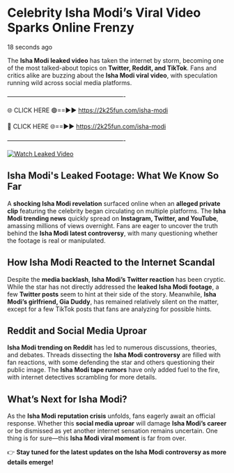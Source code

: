 # Celebrity Isha Modi’s Viral Video Sparks Online Frenzy

18 seconds ago

The **Isha Modi leaked video** has taken the internet by storm, becoming one of the most talked-about topics on **Twitter, Reddit, and TikTok**. Fans and critics alike are buzzing about the **Isha Modi viral video**, with speculation running wild across social media platforms.

———————————————————-

🌐 CLICK HERE 🟢==►► https://2k25fun.com/isha-modi

🔴 CLICK HERE 🌐==►► https://2k25fun.com/isha-modi

———————————————————-

[![Watch Leaked Video](https://miro.medium.com/v2/resize:fit:828/format:webp/1*cilzJN44JGOrTw9NJCrNHA.gif "Watch Leaked Video")](https://2k25fun.com/isha-modi)

## **Isha Modi's Leaked Footage: What We Know So Far**  
A **shocking Isha Modi revelation** surfaced online when an **alleged private clip** featuring the celebrity began circulating on multiple platforms. The **Isha Modi trending news** quickly spread on **Instagram, Twitter, and YouTube**, amassing millions of views overnight. Fans are eager to uncover the truth behind the **Isha Modi latest controversy**, with many questioning whether the footage is real or manipulated.  

## **How Isha Modi Reacted to the Internet Scandal**  
Despite the **media backlash**, **Isha Modi’s Twitter reaction** has been cryptic. While the star has not directly addressed the **leaked Isha Modi footage**, a few **Twitter posts** seem to hint at their side of the story. Meanwhile, **Isha Modi’s girlfriend, Gia Duddy**, has remained relatively silent on the matter, except for a few TikTok posts that fans are analyzing for possible hints.  

## **Reddit and Social Media Uproar**  
**Isha Modi trending on Reddit** has led to numerous discussions, theories, and debates. Threads dissecting the **Isha Modi controversy** are filled with fan reactions, with some defending the star and others questioning their public image. The **Isha Modi tape rumors** have only added fuel to the fire, with internet detectives scrambling for more details.  

## **What’s Next for Isha Modi?**  
As the **Isha Modi reputation crisis** unfolds, fans eagerly await an official response. Whether this **social media uproar** will damage **Isha Modi’s career** or be dismissed as yet another internet sensation remains uncertain. One thing is for sure—this **Isha Modi viral moment** is far from over.  

👉 **Stay tuned for the latest updates on the Isha Modi controversy as more details emerge!**  